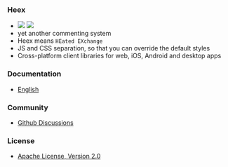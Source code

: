 ### Heex

-   [![](https://img.shields.io/jsdelivr/npm/hm/heex?style=social)](https://www.jsdelivr.com/package/npm/heex) [![](https://img.shields.io/github/stars/heexcloud/heex?style=social)](https://github/stars/heexcloud/heex)
-   yet another commenting system
-   Heex means `HEated EXchange`
-   JS and CSS separation, so that you can override the default styles
-   Cross-platform client libraries for web, iOS, Android and desktop apps

### Documentation

-   [English](https://heex.dev)

### Community

-   [Github Discussions](https://github.com/JekyllCloud/Heex/discussions)

### License

-   [Apache License, Version 2.0](LICENSE)
